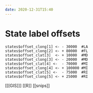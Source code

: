 ```yaml
---
date: 2020-12-31T15:40
---
```


# State label offsets

    states$offset_clong[1] <- - 30000  #LA
    states$offset_clong[2] <- + 80000  #FL
    states$offset_clat[3]  <- + 10000  #MD
    states$offset_clong[3] <- - 20000  #MD
    states$offset_clat[4] <-  - 70000  #MI
    states$offset_clong[4] <- + 100000 #MI
    states$offset_clat[5] <-  - 75000  #RI
    states$offset_clong[5] <- + 25000  #RI
    
[[[GIS]]]
[[R]]
[[snips]]